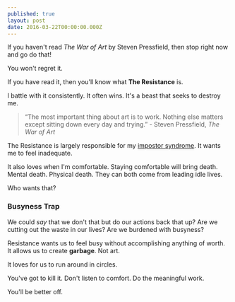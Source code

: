 ```yaml
---
published: true
layout: post
date: 2016-03-22T00:00:00.000Z
---
```


If you haven't read *The War of Art* by Steven Pressfield, then stop right now and go do that!

You won't regret it.

If you have read it, then you'll know what **The Resistance** is.

I battle with it consistently. It often wins. It's a beast that seeks to destroy me.

> “The most important thing about art is to work. Nothing else matters except sitting down every day and trying.” - Steven Pressfield, *The War of Art*

The Resistance is largely responsible for my [impostor syndrome](http://shawnleberknight.com/blog/impostor-syndrome). It wants me to feel inadequate.

It also loves when I'm comfortable. Staying comfortable will bring death. Mental death. Physical death. They can both come from leading idle lives.

Who wants that?  

### Busyness Trap

We could *say* that we don't that but do our actions back that up? Are we cutting out the waste in our lives? Are we burdened with busyness?

Resistance wants us to feel busy without accomplishing anything of worth. It allows us to create **garbage**. Not art.

It loves for us to run around in circles.

You've got to kill it. Don't listen to comfort. Do the meaningful work.

You'll be better off.
